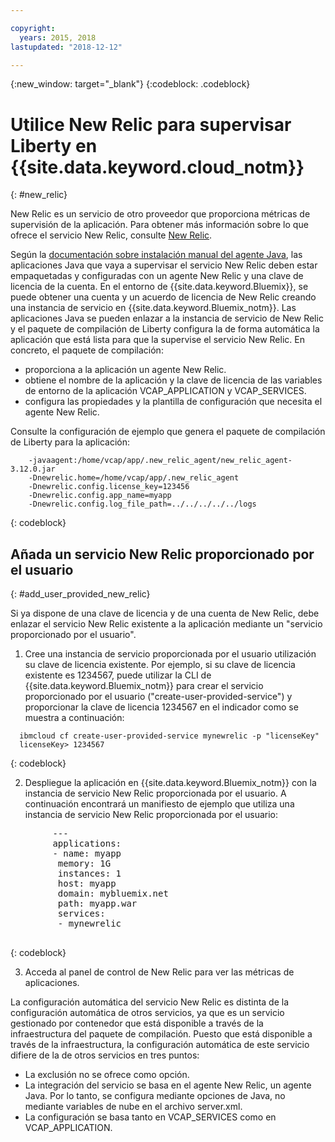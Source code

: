 ```yaml
---

copyright:
  years: 2015, 2018
lastupdated: "2018-12-12"

---
```


{:new_window: target="_blank"}
{:codeblock: .codeblock}

# Utilice New Relic para supervisar Liberty en {{site.data.keyword.cloud_notm}}
{: #new_relic}

New Relic es un servicio de otro proveedor que proporciona métricas de supervisión de la aplicación. Para obtener más información sobre lo que ofrece el servicio New Relic, consulte [New
Relic](http://newrelic.com/java).

Según la [documentación sobre instalación manual del agente Java](https://docs.newrelic.com/docs/agents/java-agent/installation/java-agent-manual-installation), las aplicaciones Java que vaya a supervisar el servicio New Relic deben estar empaquetadas y configuradas con un agente New Relic y una clave de licencia de la cuenta. En el entorno de {{site.data.keyword.Bluemix}}, se puede obtener una cuenta y un acuerdo de licencia de New Relic creando una instancia de servicio en {{site.data.keyword.Bluemix_notm}}. Las aplicaciones Java se pueden enlazar a la instancia
de servicio de New Relic y el paquete de compilación de Liberty configura la de forma automática la aplicación que está lista para que la supervise el servicio
New Relic.
En concreto, el paquete de compilación:

* proporciona a la aplicación un agente New Relic.
* obtiene el nombre de la aplicación y la clave de licencia de las variables de entorno de la aplicación VCAP_APPLICATION y VCAP_SERVICES.
* configura las propiedades y la plantilla de configuración que necesita el agente New Relic.

Consulte la configuración de ejemplo que genera el paquete de compilación de
Liberty para la aplicación:

```
    -javaagent:/home/vcap/app/.new_relic_agent/new_relic_agent-3.12.0.jar
    -Dnewrelic.home=/home/vcap/app/.new_relic_agent
    -Dnewrelic.config.license_key=123456
    -Dnewrelic.config.app_name=myapp
    -Dnewrelic.config.log_file_path=../../../../../logs
```
{: codeblock}


## Añada un servicio New Relic proporcionado por el usuario
{: #add_user_provided_new_relic} 

Si ya dispone de una clave de licencia y de una cuenta de New Relic, debe enlazar el servicio
New Relic existente a la aplicación mediante un "servicio proporcionado por el usuario".

1. Cree una instancia de servicio proporcionada por el usuario utilización su clave de licencia existente.  Por ejemplo, si su clave de licencia existente es 1234567, puede utilizar la CLI de {{site.data.keyword.Bluemix_notm}} para crear el servicio proporcionado por el usuario ("create-user-provided-service") y proporcionar la clave de licencia 1234567 en el indicador como se muestra a continuación:

  ```
    ibmcloud cf create-user-provided-service mynewrelic -p "licenseKey"
    licenseKey> 1234567
  ```
  {: codeblock}

2. Despliegue la aplicación en {{site.data.keyword.Bluemix_notm}} con la instancia de servicio New Relic proporcionada por el usuario.  A continuación encontrará un manifiesto de ejemplo que utiliza una instancia de servicio New Relic proporcionada por el usuario:
  <pre>
        &dash;&dash;&dash;
        applications:
        - name: myapp
         memory: 1G
         instances: 1
         host: myapp
         domain: mybluemix.net
         path: myapp.war
         services:
         - mynewrelic
  </pre>
  {: codeblock}

3. Acceda al panel de control de New Relic para ver las métricas de aplicaciones.

La configuración automática del servicio New Relic es distinta de la configuración automática de otros servicios, ya que es un servicio gestionado por contenedor que está disponible a través de la infraestructura del paquete de compilación.  Puesto que está disponible a través de la infraestructura, la configuración automática de este servicio difiere de la de otros servicios en tres puntos:
* La exclusión no se ofrece como opción.
* La integración del servicio se basa en el agente New Relic, un agente Java. Por lo tanto, se configura mediante opciones de Java, no mediante variables de nube en el archivo server.xml.
* La configuración se basa tanto en VCAP_SERVICES como en VCAP_APPLICATION.
